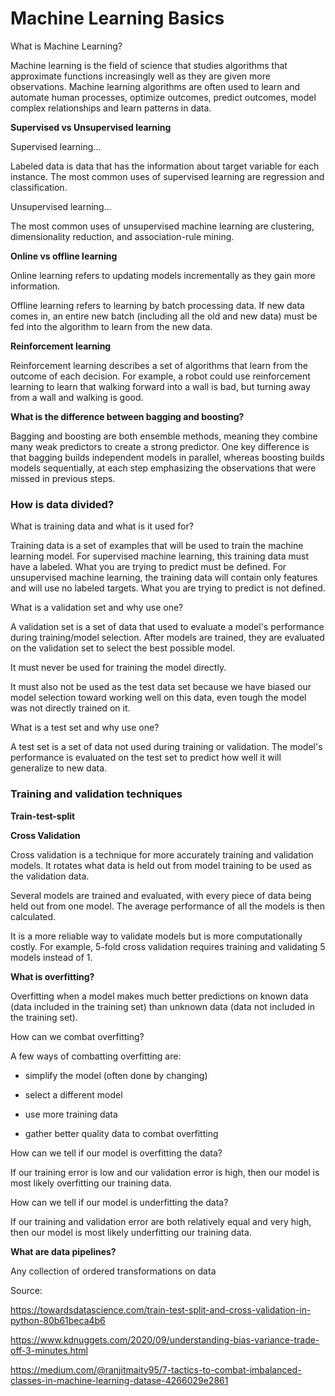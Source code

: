 # Machine Learning Basics

What is Machine Learning?

Machine learning is the field of science that studies algorithms that approximate functions increasingly well as they are given more observations. Machine learning algorithms are often used to learn and automate human processes, optimize outcomes, predict outcomes, model complex relationships and learn patterns in data. 

**Supervised vs Unsupervised learning**

Supervised learning...

Labeled data is data that has the information about target variable for each instance.
The most common uses of supervised learning are regression and classification.

Unsupervised learning...

The most common uses of unsupervised machine learning are clustering, dimensionality reduction, and association-rule mining.

**Online vs offline learning**

Online learning refers to updating models incrementally as they gain more information.

Offline learning refers to learning by batch processing data. If new data comes in, an entire new batch (including all the old and new data) must be fed into the algorithm to learn from the new data.

**Reinforcement learning**

Reinforcement learning describes a set of algorithms that learn from the outcome of each decision. For example, a robot could use reinforcement learning to learn that walking forward into a wall is bad, but turning away from a wall and walking is good. 

**What is the difference between bagging and boosting?**

Bagging and boosting are both ensemble methods, meaning they combine many weak predictors to create a strong predictor. One key difference is that bagging builds independent models in parallel, whereas boosting builds models sequentially, at each step emphasizing the observations that were missed in previous steps.

### How is data divided?

What is training data and what is it used for?

Training data is a set of examples that will be used to train the machine learning model.
For supervised machine learning, this training data must have a labeled. What you are trying to predict must be defined.
For unsupervised machine learning, the training data will contain only features and will use no labeled targets. What you are trying to predict is not defined.

What is a validation set and why use one?

A validation set is a set of data that used to evaluate a model's performance during training/model selection. After models are trained, they are evaluated on the validation set to select the best possible model.

It must never be used for training the model directly.

It must also not be used as the test data set because we have biased our model selection toward working well on this data, even tough the model was not directly trained on it.

What is a test set and why use one?

A test set is a set of data not used during training or validation. The model's performance is evaluated on the test set to predict how well it will generalize to new data.

### Training and validation techniques

**Train-test-split**

**Cross Validation**

Cross validation is a technique for more accurately training and validation models. It rotates what data is held out from model training to be used as the validation data.

Several models are trained and evaluated, with every piece of data being held out from one model. The average performance of all the models is then calculated.

It is a more reliable way to validate models but is more computationally costly. For example, 5-fold cross validation requires training and validating 5 models instead of 1.

**What is overfitting?**

Overfitting when a model makes much better predictions on known data (data included in the training set) than unknown data (data not included in the training set).

How can we combat overfitting?

A few ways of combatting overfitting are:

- simplify the model (often done by changing)

- select a different model

- use more training data

- gather better quality data to combat overfitting

How can we tell if our model is overfitting the data?

If our training error is low and our validation error is high, then our model is most likely overfitting our training data.

How can we tell if our model is underfitting the data?

If our training and validation error are both relatively equal and very high, then our model is most likely underfitting our training data.

**What are data pipelines?**

Any collection of ordered transformations on data

Source:
    
https://towardsdatascience.com/train-test-split-and-cross-validation-in-python-80b61beca4b6

https://www.kdnuggets.com/2020/09/understanding-bias-variance-trade-off-3-minutes.html

https://medium.com/@ranjitmaity95/7-tactics-to-combat-imbalanced-classes-in-machine-learning-datase-4266029e2861

